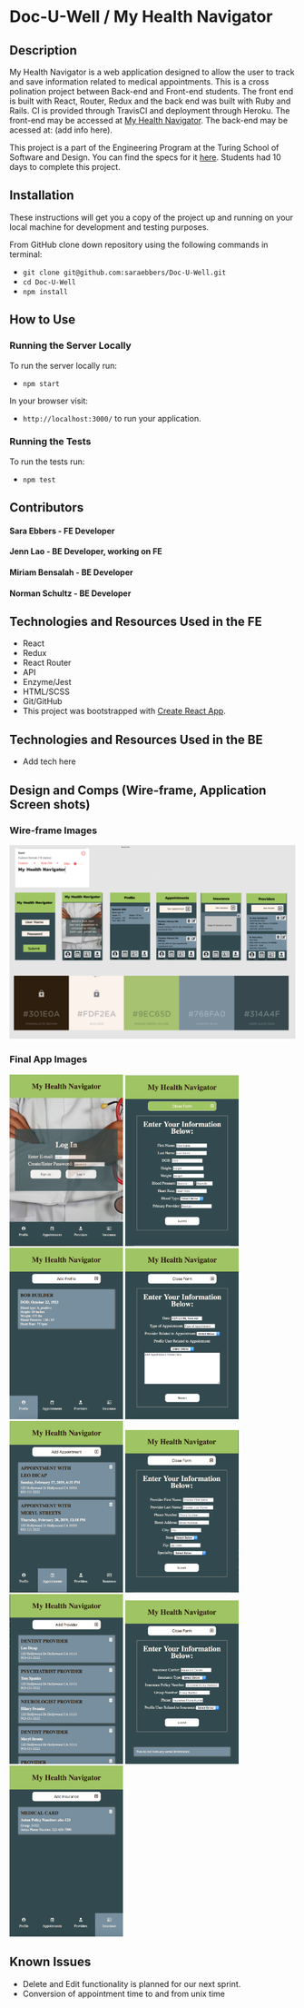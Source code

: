 # Doc-U-Well / My Health Navigator

## Description
My Health Navigator is a web application designed to allow the user to track and save information related to medical appointments. This is a cross polination project between Back-end and Front-end students.  The front end is built with React, Router, Redux and the back end was built with Ruby and Rails.  CI is provided through TravisCI and deployment through Heroku.  The front-end may be accessed at [My Health Navigator](https://myhealthnavigator.herokuapp.com/).  The back-end may be acessed at: (add info here).

This project is a part of the Engineering Program at the Turing School of Software and Design. You can find the specs for it [here](http://frontend.turing.io/projects/capstone.html).  Students had 10 days to complete this project.

## Installation

These instructions will get you a copy of the project up and running on your local machine for development and testing purposes.

From GitHub clone down repository using the following commands in terminal:
* `git clone git@github.com:saraebbers/Doc-U-Well.git`
* `cd Doc-U-Well`
* `npm install`

## How to Use

### Running the Server Locally

To run the server locally run:
* `npm start`

In your browser visit:
* `http://localhost:3000/` to run your application.

### Running the Tests

To run the tests run:
* `npm test`

## Contributors
#### Sara Ebbers - FE Developer
#### Jenn Lao - BE Developer, working on FE
#### Miriam Bensalah - BE Developer
#### Norman Schultz - BE Developer

## Technologies and Resources Used in the FE
  - React
  - Redux
  - React Router
  - API
  - Enzyme/Jest
  - HTML/SCSS
  - Git/GitHub
  - This project was bootstrapped with [Create React App](https://github.com/facebook/create-react-app).

  ## Technologies and Resources Used in the BE
  - Add tech here

## Design and Comps (Wire-frame, Application Screen shots)

### Wire-frame Images
![Wireframes](/src/assets/wireframes.png)

### Final App Images
<img src="/src/assets/Login.png" width="200">
<img src="/src/assets/ProfileForm.png" width="200">
<img src="/src/assets/Profile.png" width="200">
<img src="/src/assets/AppointmentForm.png" width="200">
<img src="/src/assets/Appointments.png" width="200">
<img src="/src/assets/ProviderForm.png" width="200">
<img src="/src/assets/Providers.png" width="200">
<img src="/src/assets/InsuranceForm.png" width="200">
<img src="/src/assets/Insurance.png" width="200">

## Known Issues
* Delete and Edit functionality is planned for our next sprint.
* Conversion of appointment time to and from unix time
